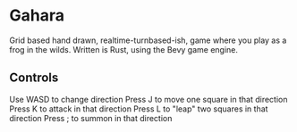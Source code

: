 # Gahara
Grid based hand drawn, realtime-turnbased-ish, game where you play as a frog in the wilds.
Written is Rust, using the Bevy game engine.

## Controls
Use WASD to change direction
Press J to move one square in that direction
Press K to attack in that direction
Press L to "leap" two squares in that direction
Press ; to summon in that direction
